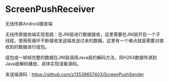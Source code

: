 # ScreenPushReceiver
无线传屏Android接收端

无线传屏接收端实现思路：在JNI层进行数据接收，这里需要在JNI层开启一个子线程，使用死循环不断接收发送端发送过来的数据。这里有一个难点就是需要对接收到的数据进行组包。

组包成一帧帧完整的数据在JNI层调用Java层的解码方法，将H264数据传递到Java层解码播放，具体实现请看源码。

发送端源码：https://github.com/z13538657403/ScreenPushSender
